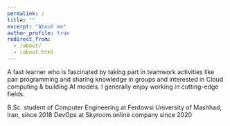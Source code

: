 ```yaml
---
permalink: /
title: ""
excerpt: "About me"
author_profile: true
redirect_from: 
  - /about/
  - /about.html
---
```

A fast learner who is fascinated by taking part in teamwork activities like pair programming and sharing knowledge in groups and interested in Cloud computing & building AI models. I generally enjoy working in cutting-edge fields.

B.Sc. student of Computer Engineering at Ferdowsi University of Mashhad, Iran, since 2018 DevOps at Skyroom.online company since 2020


<!-- ![Editing a markdown file for a talk](/images/sci_tech.png) -->
